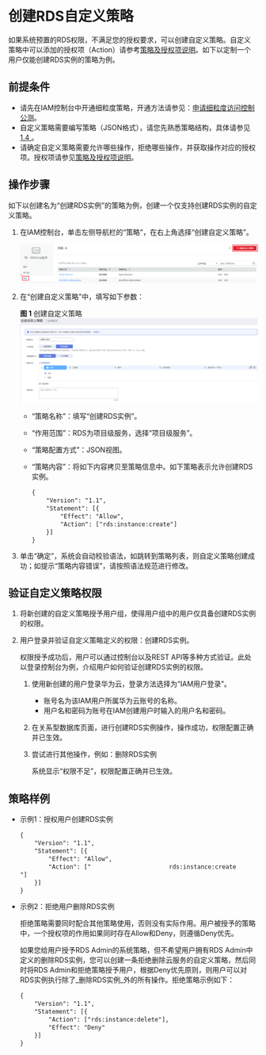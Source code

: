 # 创建RDS自定义策略<a name="rds_07_0003"></a>

如果系统预置的RDS权限，不满足您的授权要求，可以创建自定义策略。自定义策略中可以添加的授权项（Action）请参考[策略及授权项说明](https://support.huaweicloud.com/api-rds/rds_10_0002.html)。如下以定制一个用户仅能创建RDS实例的策略为例。

## 前提条件<a name="zh-cn_topic_0172661626_section24121565"></a>

-   请先在IAM控制台中开通细粒度策略，开通方法请参见：[申请细粒度访问控制公测](https://support.huaweicloud.com/usermanual-iam/iam_01_019.html)。
-   自定义策略需要编写策略（JSON格式），请您先熟悉策略结构，具体请参见[1.4 ](策略语法-细粒度策略.md)。
-   请确定自定义策略需要允许哪些操作，拒绝哪些操作，并获取操作对应的授权项。授权项请参见[策略及授权项说明](https://support.huaweicloud.com/api-rds/rds_10_0002.html)。

## 操作步骤<a name="zh-cn_topic_0172661626_section15767494"></a>

如下以创建名为“创建RDS实例”的策略为例，创建一个仅支持创建RDS实例的自定义策略。

1.  在IAM控制台，单击左侧导航栏的“策略”，在右上角选择“创建自定义策略”。

    ![](figures/创建自定义策略.png)

2.  在“创建自定义策略”中，填写如下参数：

    **图 1**  创建自定义策略<a name="fig20893185110012"></a>  
    ![](figures/创建自定义策略-2.png "创建自定义策略-2")

    -   “策略名称”：填写“创建RDS实例”。
    -   “作用范围”：RDS为项目级服务，选择“项目级服务”。
    -   “策略配置方式”：JSON视图。
    -   “策略内容”：将如下内容拷贝至策略信息中。如下策略表示允许创建RDS实例。

        ```
        {
        	"Version": "1.1",
        	"Statement": [{
        		"Effect": "Allow",
        		"Action": ["rds:instance:create"]
        	}]
        }
        ```

3.  单击“确定”，系统会自动校验语法，如跳转到策略列表，则自定义策略创建成功；如提示“策略内容错误”，请按照语法规范进行修改。

## 验证自定义策略权限<a name="section101229715271"></a>

1.  将新创建的自定义策略授予用户组，使得用户组中的用户仅具备创建RDS实例的权限。
2.  用户登录并验证自定义策略定义的权限：创建RDS实例。

    权限授予成功后，用户可以通过控制台以及REST API等多种方式验证。此处以登录控制台为例，介绍用户如何验证创建RDS实例的权限。

    1.  使用新创建的用户登录华为云，登录方法选择为“IAM用户登录”。
        -   账号名为该IAM用户所属华为云账号的名称。
        -   用户名和密码为账号在IAM创建用户时输入的用户名和密码。

    2.  在关系型数据库页面，进行创建RDS实例操作，操作成功，权限配置正确并已生效。
    3.  尝试进行其他操作，例如：删除RDS实例

        系统显示“权限不足”，权限配置正确并已生效。



## 策略样例<a name="zh-cn_topic_0172661626_section7689721"></a>

-   示例1：授权用户创建RDS实例

    ```
    {
    	"Version": "1.1",
    	"Statement": [{
    		"Effect": "Allow",
    		"Action": ["                      rds:instance:create                  "]
    	}]
    }
    ```

-   示例2：拒绝用户删除RDS实例

    拒绝策略需要同时配合其他策略使用，否则没有实际作用。用户被授予的策略中，一个授权项的作用如果同时存在Allow和Deny，则遵循Deny优先。

    如果您给用户授予RDS Admin的系统策略，但不希望用户拥有RDS Admin中定义的删除RDS实例，您可以创建一条拒绝删除云服务的自定义策略，然后同时将RDS Admin和拒绝策略授予用户，根据Deny优先原则，则用户可以对RDS实例执行除了_删除RDS实例_外的所有操作。拒绝策略示例如下：

    ```
    {
    	"Version": "1.1",
    	"Statement": [{
    		"Action": ["rds:instance:delete"],
    		"Effect": "Deny"
    	}]
    }
    ```


